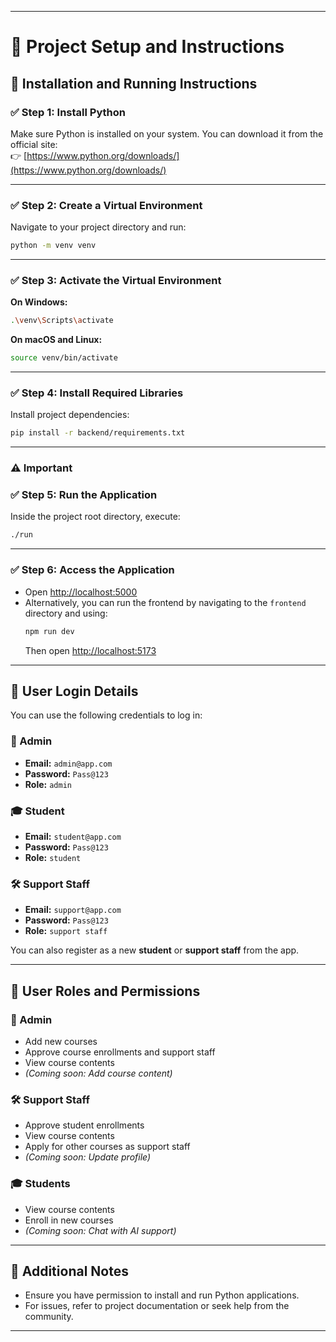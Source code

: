 
---

# 🧪 Project Setup and Instructions

## 🚀 Installation and Running Instructions

### ✅ Step 1: Install Python
Make sure Python is installed on your system. You can download it from the official site:  
👉 [https://www.python.org/downloads/](https://www.python.org/downloads/)

---

### ✅ Step 2: Create a Virtual Environment
Navigate to your project directory and run:
```sh
python -m venv venv
```

---

### ✅ Step 3: Activate the Virtual Environment

**On Windows:**
```sh
.\venv\Scripts\activate
```

**On macOS and Linux:**
```sh
source venv/bin/activate
```

---

### ✅ Step 4: Install Required Libraries
Install project dependencies:
```sh
pip install -r backend/requirements.txt
```

---

### ⚠️ **Important**  
### ✅ Step 5: Run the Application  
Inside the project root directory, execute:
```sh
./run
```

---

### ✅ Step 6: Access the Application

- Open [http://localhost:5000](http://localhost:5000)
- Alternatively, you can run the frontend by navigating to the `frontend` directory and using:
  ```sh
  npm run dev
  ```
  Then open [http://localhost:5173](http://localhost:5173)

---

## 👥 User Login Details

You can use the following credentials to log in:

### 🔐 Admin
- **Email:** `admin@app.com`  
- **Password:** `Pass@123`  
- **Role:** `admin`

### 🎓 Student
- **Email:** `student@app.com`  
- **Password:** `Pass@123`  
- **Role:** `student`

### 🛠️ Support Staff
- **Email:** `support@app.com`  
- **Password:** `Pass@123`  
- **Role:** `support staff`

You can also register as a new **student** or **support staff** from the app.

---

## 🔑 User Roles and Permissions

### 👑 Admin
- Add new courses
- Approve course enrollments and support staff
- View course contents
- *(Coming soon: Add course content)*

### 🛠️ Support Staff
- Approve student enrollments
- View course contents
- Apply for other courses as support staff
- *(Coming soon: Update profile)*

### 🎓 Students
- View course contents
- Enroll in new courses
- *(Coming soon: Chat with AI support)*

---

## 📌 Additional Notes
- Ensure you have permission to install and run Python applications.
- For issues, refer to project documentation or seek help from the community.

--- 
